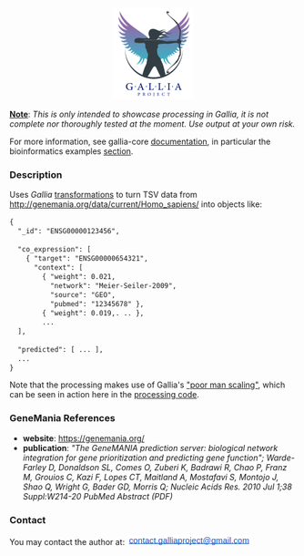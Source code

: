 <p align="center"><img src="./images/logo.png" alt="icon"></p>

<ins>__Note__</ins>: _This is only intended to showcase processing in Gallia, it is not complete nor thoroughly tested at the moment. Use output at your own risk._

For more information, see gallia-core [documentation](https://github.com/galliaproject/gallia-core/blob/init/README.md#introducing-gallia-a-scala-library-for-data-manipulation), in particular the bioinformatics examples [section](https://github.com/galliaproject/gallia-core/blob/init/README.md#bioinformatics-examples).

<a name="description"></a>
### Description
Uses _Gallia_ [transformations](https://github.com/galliaproject/gallia-genemania/blob/init/src/main/scala/galliaexample/genemania/GeneMania.scala#L50) to turn TSV data from <http://genemania.org/data/current/Homo_sapiens/> into objects like:

<a name="output"></a>
```
{
  "_id": "ENSG00000123456",

  "co_expression": [
    { "target": "ENSG00000654321",
      "context": [
        { "weight": 0.021,
          "network": "Meier-Seiler-2009",
          "source": "GEO",
          "pubmed": "12345678" },
        { "weight": 0.019,. .. },
        ...
  ],

  "predicted": [ ... ],
  ...  
}
```

Note that the processing makes use of Gallia's ["poor man scaling"](https://github.com/galliaproject/gallia-core/blob/init/README.md#poor-man-scaling),
which can be seen in action here in the [processing code](https://github.com/galliaproject/gallia-genemania/blob/init/src/main/scala/galliaexample/genemania/GeneMania.scala#L95).

<a name="references"></a>
### GeneMania References
- __website__: https://genemania.org/
- __publication__: _"The GeneMANIA prediction server: biological network integration for gene prioritization and predicting gene function"; Warde-Farley D, Donaldson SL, Comes O, Zuberi K, Badrawi R, Chao P, Franz M, Grouios C, Kazi F, Lopes CT, Maitland A, Mostafavi S, Montojo J, Shao Q, Wright G, Bader GD, Morris Q; Nucleic Acids Res. 2010 Jul 1;38 Suppl:W214-20 PubMed Abstract (PDF)_

### Contact
You may contact the author at: <sub><img src="./images/ct.png"></sub>
